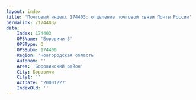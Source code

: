 ```yaml
---
layout: index
title: 'Почтовый индекс 174403: отделение почтовой связи Почты России'
permalink: /174403/
data:
    Index: 174403
    OPSName: 'Боровичи 3'
    OPSType: О
    OPSSubm: 174400
    Region: 'Новгородская область'
    Autonom: ''
    Area: 'Боровичский район'
    City: Боровичи
    City1: ''
    ActDate: '20001227'
    IndexOld: ''
---
```

